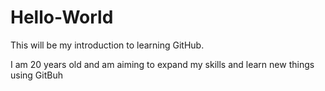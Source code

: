 # Hello-World
This will be my introduction to learning GitHub.

I am 20 years old and am aiming to expand my skills and learn new things using GitBuh
